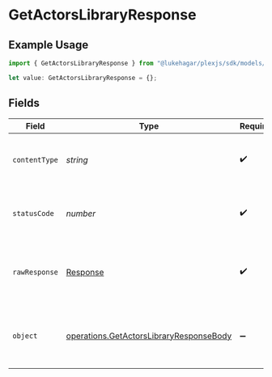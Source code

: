 # GetActorsLibraryResponse

## Example Usage

```typescript
import { GetActorsLibraryResponse } from "@lukehagar/plexjs/sdk/models/operations";

let value: GetActorsLibraryResponse = {};
```

## Fields

| Field                                                                                                     | Type                                                                                                      | Required                                                                                                  | Description                                                                                               |
| --------------------------------------------------------------------------------------------------------- | --------------------------------------------------------------------------------------------------------- | --------------------------------------------------------------------------------------------------------- | --------------------------------------------------------------------------------------------------------- |
| `contentType`                                                                                             | *string*                                                                                                  | :heavy_check_mark:                                                                                        | HTTP response content type for this operation                                                             |
| `statusCode`                                                                                              | *number*                                                                                                  | :heavy_check_mark:                                                                                        | HTTP response status code for this operation                                                              |
| `rawResponse`                                                                                             | [Response](https://developer.mozilla.org/en-US/docs/Web/API/Response)                                     | :heavy_check_mark:                                                                                        | Raw HTTP response; suitable for custom response parsing                                                   |
| `object`                                                                                                  | [operations.GetActorsLibraryResponseBody](../../../sdk/models/operations/getactorslibraryresponsebody.md) | :heavy_minus_sign:                                                                                        | Successful response containing media container data.                                                      |